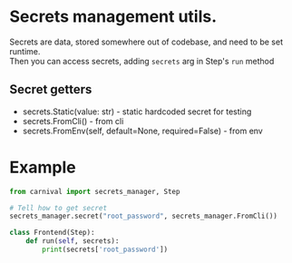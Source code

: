 # Secrets management utils.
Secrets are data, stored somewhere out of codebase, 
and need to be set runtime.  
Then you can access secrets, adding `secrets` arg in Step's `run` method


## Secret getters
* secrets.Static(value: str) - static hardcoded secret for testing
* secrets.FromCli() - from cli
* secrets.FromEnv(self, default=None, required=False) - from env

# Example
```python
from carnival import secrets_manager, Step

# Tell how to get secret
secrets_manager.secret("root_password", secrets_manager.FromCli())

class Frontend(Step):
    def run(self, secrets):
        print(secrets['root_password'])
```
